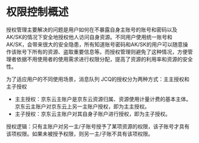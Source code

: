 # 权限控制概述

授权管理主要解决的问题是用户如何在不暴露自身主账号的账号和密码以及AK/SK的情况下安全地授权他人访问自身资源。不同用户使用统一账号和AK/SK，会带来很大的安全隐患，所有知道账号密码和AK/SK的用户可以随意操作该账号下所有的资源、盗取重要信息等。而授权管理则避免了这种情况，方便管理者依据不用使用者的使用需求进行权限分配，提高了资源的利用率和资源的安全性。

为了适应用户的不同使用场景，消息队列 JCQ的授权分为两种方式：主主授权和主子授权

- 主主授权：京东云主账户是京东云资源归属、资源使用计量计费的基本主体。京东云主账户对京东云上另一主账户授权，即为主主授权。
- 主子授权：京东云主账户对其自身子账户进行授权，即为主子授权。

授权逻辑：只有主账户对另一主/子账号授予了某项资源的权限，该子账号才具有该项权限。如果未被授予权限，则另一主/子账不具有该项权限。
